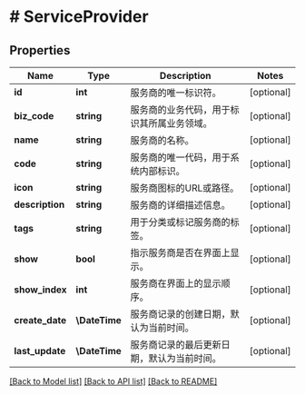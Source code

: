 # # ServiceProvider

## Properties

Name | Type | Description | Notes
------------ | ------------- | ------------- | -------------
**id** | **int** | 服务商的唯一标识符。 | [optional]
**biz_code** | **string** | 服务商的业务代码，用于标识其所属业务领域。 | [optional]
**name** | **string** | 服务商的名称。 | [optional]
**code** | **string** | 服务商的唯一代码，用于系统内部标识。 | [optional]
**icon** | **string** | 服务商图标的URL或路径。 | [optional]
**description** | **string** | 服务商的详细描述信息。 | [optional]
**tags** | **string** | 用于分类或标记服务商的标签。 | [optional]
**show** | **bool** | 指示服务商是否在界面上显示。 | [optional]
**show_index** | **int** | 服务商在界面上的显示顺序。 | [optional]
**create_date** | **\DateTime** | 服务商记录的创建日期，默认为当前时间。 | [optional]
**last_update** | **\DateTime** | 服务商记录的最后更新日期，默认为当前时间。 | [optional]

[[Back to Model list]](../../README.md#models) [[Back to API list]](../../README.md#endpoints) [[Back to README]](../../README.md)
